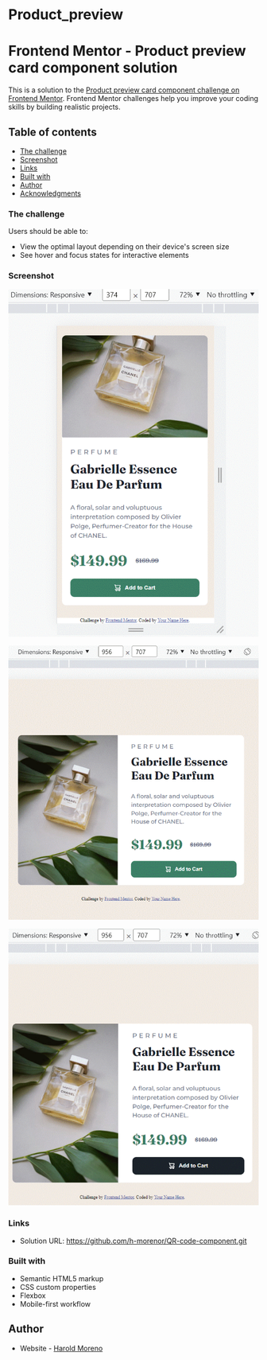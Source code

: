 # Product_preview
# Frontend Mentor - Product preview card component solution

This is a solution to the [Product preview card component challenge on Frontend Mentor](https://www.frontendmentor.io/challenges/product-preview-card-component-GO7UmttRfa). Frontend Mentor challenges help you improve your coding skills by building realistic projects.

## Table of contents

- [The challenge](#the-challenge)
- [Screenshot](#screenshot)
- [Links](#links)
- [Built with](#built-with)
- [Author](#author)
- [Acknowledgments](#acknowledgments)

### The challenge

Users should be able to:

- View the optimal layout depending on their device's screen size
- See hover and focus states for interactive elements

### Screenshot

![Result mobile solution](./Result/Mobile_Solution_HM.gif)

![Result desktop solution](./Result/Desktop_Solution_HM.gif)

![Result desktop hover solution ](./Result/Desktop_hover_Solution_HM.gif)

### Links

- Solution URL: https://github.com/h-morenor/QR-code-component.git

### Built with

- Semantic HTML5 markup
- CSS custom properties
- Flexbox
- Mobile-first workflow

## Author

- Website - [Harold Moreno](https://github.com/h-morenor)

